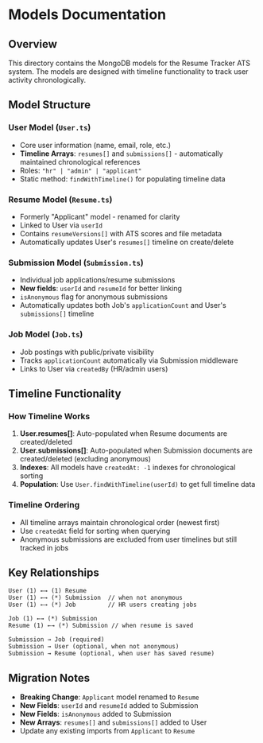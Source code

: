 # Models Documentation

## Overview

This directory contains the MongoDB models for the Resume Tracker ATS system. The models are designed with timeline functionality to track user activity chronologically.

## Model Structure

### User Model (`User.ts`)

- Core user information (name, email, role, etc.)
- **Timeline Arrays**: `resumes[]` and `submissions[]` - automatically maintained chronological references
- Roles: `"hr" | "admin" | "applicant"`
- Static method: `findWithTimeline()` for populating timeline data

### Resume Model (`Resume.ts`)

- Formerly "Applicant" model - renamed for clarity
- Linked to User via `userId`
- Contains `resumeVersions[]` with ATS scores and file metadata
- Automatically updates User's `resumes[]` timeline on create/delete

### Submission Model (`Submission.ts`)

- Individual job applications/resume submissions
- **New fields**: `userId` and `resumeId` for better linking
- `isAnonymous` flag for anonymous submissions
- Automatically updates both Job's `applicationCount` and User's `submissions[]` timeline

### Job Model (`Job.ts`)

- Job postings with public/private visibility
- Tracks `applicationCount` automatically via Submission middleware
- Links to User via `createdBy` (HR/admin users)

## Timeline Functionality

### How Timeline Works

1. **User.resumes[]**: Auto-populated when Resume documents are created/deleted
2. **User.submissions[]**: Auto-populated when Submission documents are created/deleted (excluding anonymous)
3. **Indexes**: All models have `createdAt: -1` indexes for chronological sorting
4. **Population**: Use `User.findWithTimeline(userId)` to get full timeline data

### Timeline Ordering

- All timeline arrays maintain chronological order (newest first)
- Use `createdAt` field for sorting when querying
- Anonymous submissions are excluded from user timelines but still tracked in jobs

## Key Relationships

```
User (1) ←→ (1) Resume
User (1) ←→ (*) Submission  // when not anonymous
User (1) ←→ (*) Job         // HR users creating jobs

Job (1) ←→ (*) Submission
Resume (1) ←→ (*) Submission // when resume is saved

Submission → Job (required)
Submission → User (optional, when not anonymous)
Submission → Resume (optional, when user has saved resume)
```

## Migration Notes

- **Breaking Change**: `Applicant` model renamed to `Resume`
- **New Fields**: `userId` and `resumeId` added to Submission
- **New Fields**: `isAnonymous` added to Submission
- **New Arrays**: `resumes[]` and `submissions[]` added to User
- Update any existing imports from `Applicant` to `Resume`
